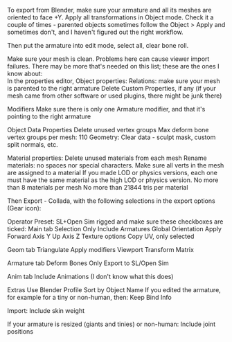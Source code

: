 To export from Blender, make sure your armature and all its meshes are oriented to face +Y. Apply all transformations in Object mode. Check it a couple of times - parented objects sometimes follow the Object > Apply and sometimes don't, and I haven't figured out the right workflow.

Then put the armature into edit mode, select all, clear bone roll.

Make sure your mesh is clean. Problems here can cause viewer import failures. There may be more that's needed on this list; these are the ones I know about:  
In the properties editor, 
Object properties:
Relations: make sure your mesh is parented to the right armature
Delete Custom Properties, if any (if your mesh came from other software or used plugins, there might be junk there)

Modifiers
Make sure there is only one Armature modifier, and that it's pointing to the right armature

Object Data Properties
Delete unused vertex groups
Max deform bone vertex groups per mesh: 110
Geometry: Clear data - sculpt mask, custom split normals, etc.

Material properties:
Delete unused materials from each mesh
Rename materials: no spaces nor special characters. 
Make sure all verts in the mesh are assigned to a material
If you made LOD or physics versions, each one must have the same material as the high LOD or physics version. 
No more than 8 materials per mesh
No more than 21844 tris per material


Then Export - Collada, with the following selections in the export options (Gear icon):

Operator Preset: SL+Open Sim rigged 
and make sure these checkboxes are ticked:
Main tab
Selection Only
Include Armatures
Global Orientation Apply
Forward Axis Y
Up Axis Z
Texture options
Copy
UV, only selected

Geom tab
Triangulate 
Apply modifiers Viewport
Transform Matrix

Armature tab
Deform Bones Only
Export to SL/Open Sim

Anim tab
Include Animations (I don't know what this does)

Extras
Use Blender Profile
Sort by Object Name
If you edited the armature, for example for a tiny or non-human, then:
Keep Bind Info


Import:
Include skin weight

If your armature is resized (giants and tinies) or non-human: Include joint positions

